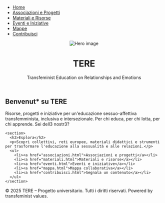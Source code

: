 <!DOCTYPE html>
<html lang="it">
<head>
  <meta charset="UTF-8" />
  <meta name="viewport" content="width=device-width, initial-scale=1.0" />
  <title>TERE – Transfeminist Education on Relationships and Emotions</title>

  <!-- Metadati Dublin Core -->
  <meta name="DC.title" content="TERE – Transfeminist Education on Relationships and Emotions" />
  <meta name="DC.creator" content="Costanza Citti" />
  <meta name="DC.language" content="it" />
  <meta name="DC.subject" content="Educazione sessuale, transfemminismo, emozioni, relazioni, diritti, studi di genere" />
  <meta name="DC.description" content="Un archivio digitale e una piattaforma di risorse, progetti e iniziative sull’educazione sessuo-affettiva in chiave transfemminista in Europa." />

  <!-- Link al CSS -->
  <link rel="stylesheet" href="style.css" />
</head>
<body>
  <!-- Navbar -->
  <nav class="navbar">
    <ul>
      <li><a href="index.html">Home</a></li>
      <li><a href="associazioni.html">Associazioni e Progetti</a></li>
      <li><a href="materiali.html">Materiali e Risorse</a></li>
      <li><a href="eventi.html">Eventi e Iniziative</a></li>
      <li><a href="mappa.html">Mappe</a></li>
      <li><a href="contribuisci.html">Contribuisci</a></li>
    </ul>
  </nav>

  <!-- Hero Image -->
  <header class="hero">
    <img src="https://i.pinimg.com/736x/f6/fb/0a/f6fb0ab7ecd1252fa67c58b2e9f65e58.jpg" alt="Hero image" />
    <div class="hero-text">
      <h1>TERE</h1>
      <p>Transfeminist Education on Relationships and Emotions</p>
    </div>
  </header>

  <!-- Sezioni introduttive -->
  <main class="intro">
    <section>
      <h2>Benvenut* su TERE</h2>
      <p>Risorse, progetti e iniziative per un'educazione sessuo-affettiva transfemminista, inclusiva e intersezionale. Per chi educa, per chi lotta, per chi apprende. Sei dell3 nostr3?</p>
    </section>

    <section>
      <h2>Esplora</h2>
      <p>Scopri collettivi, reti europee, materiali didattici e strumenti per trasformare l'educazione alla sessualità e alle relazioni.</p>
      <ul>
        <li><a href="associazioni.html">Associazioni e progetti</a></li>
        <li><a href="materiali.html">Materiali e risorse</a></li>
        <li><a href="eventi.html">Eventi e iniziative</a></li>
        <li><a href="mappa.html">Mappa collaborativa</a></li>
        <li><a href="contribuisci.html">Segnala un contenuto</a></li>
      </ul>
    </section>
  </main>

  <footer>
    <p>© 2025 TERE – Progetto universitario. Tutti i diritti riservati. Powered by transfeminist values.</p>
  </footer>
</body>
</html>
